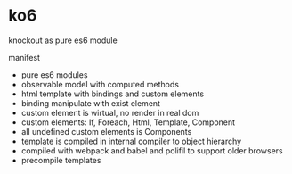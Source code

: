 # ko6
knockout as pure es6 module

manifest

* pure es6 modules
* observable model with computed methods
* html template with bindings and custom elements
* binding manipulate with exist element
* custom element is wirtual, no render in real dom
* custom elements: If, Foreach, Html, Template, Component
* all undefined custom elements is Components
* template is compiled in internal compiler to object hierarchy
* compiled with webpack and babel and polifil to support older browsers
* precompile templates